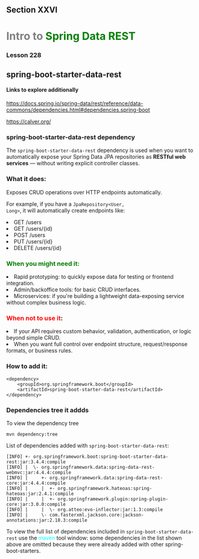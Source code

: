 ## Section XXVI
# <span style="color:gray">Intro to </span><span style="color:green">Spring Data REST</span>
### Lesson 228
## spring-boot-starter-data-rest 

#### Links to explore additionally

https://docs.spring.io/spring-data/rest/reference/data-commons/dependencies.html#dependencies.spring-boot

https://calver.org/

### spring-boot-starter-data-rest dependency

The <code>spring-boot-starter-data-rest</code> dependency is used when you want 
to automatically expose your Spring Data JPA repositories as <b>RESTful web services</b> — 
without writing explicit controller classes.

### What it does:

Exposes CRUD operations over HTTP endpoints automatically.

For example, if you have a <code>JpaRepository<User, Long></code>, 
it will automatically create endpoints like:
<li> GET /users
<li> GET /users/{id}
<li> POST /users
<li> PUT /users/{id}
<li> DELETE /users/{id}

### <span style="color:green">When you might need it:</span>

<li> Rapid prototyping: to quickly expose data for testing or frontend integration.
<li> Admin/backoffice tools: for basic CRUD interfaces.
<li> Microservices: if you're building a lightweight data-exposing service without complex business logic.

### <span style="color:red">When not to use it</span>:

<li> If your API requires custom behavior, validation, authentication, or logic beyond simple CRUD.
<li>When you want full control over endpoint structure, request/response formats, or business rules.

### How to add it:

    <dependency>
        <groupId>org.springframework.boot</groupId>
        <artifactId>spring-boot-starter-data-rest</artifactId>
    </dependency>

### Dependencies tree it addds

To view the dependency tree 

    mvn dependency:tree 

List of dependencies added with <code>spring-boot-starter-data-rest</code>:

    [INFO] +- org.springframework.boot:spring-boot-starter-data-rest:jar:3.4.4:compile
    [INFO] |  \- org.springframework.data:spring-data-rest-webmvc:jar:4.4.4:compile
    [INFO] |     +- org.springframework.data:spring-data-rest-core:jar:4.4.4:compile
    [INFO] |     |  +- org.springframework.hateoas:spring-hateoas:jar:2.4.1:compile
    [INFO] |     |  +- org.springframework.plugin:spring-plugin-core:jar:3.0.0:compile
    [INFO] |     |  \- org.atteo:evo-inflector:jar:1.3:compile
    [INFO] |     \- com.fasterxml.jackson.core:jackson-annotations:jar:2.18.3:compile

To view the full list of dependencies included in <code>spring-boot-starter-data-rest</code>
use the <span style="color:cyan">maven</span> tool window: some dependencies in the list shown above are omitted because
they were already added with other spring-boot-starters. 
